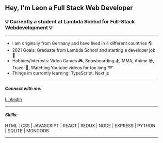 ## Hey, I'm Leon a Full Stack Web Developer

### 💡 Currently a student at Lambda Schhol for Full-Stack Webdevelopment 💡
------------------------------------------------------------------------------
 
* I am originally from Germany and have lived in 4 different countries :earth_americas:
* 2021 Goals: Graduate from Lambda School and starting a developer job :eyes:
* Hobbies/Interests: Video Games :video_game:, Snowboarding :snowboarder:, MMA, Anime :sunglasses:, Travel :briefcase:, Watching Youtube videos for too long :loop:
* Things im currently learning: TypeScript, Next.js
-------------------------------------------------------------------------------
#### ***Connect with me:***
[LinkedIn](https://www.linkedin.com/in/leon-nasswetter-161811178/)

-------------------------------------------------------------------------------
#### ***Skills:***
HTML | CSS | JAVASCRIPT | REACT | REDUX | NODE | EXPRESS | PYTHON | SQLITE | MONGODB

-------------------------------------------------------------------------------
